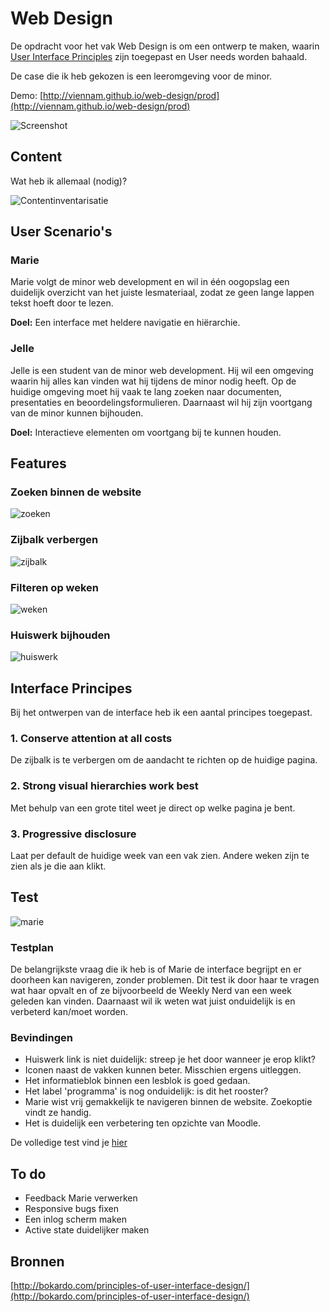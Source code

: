 # Web Design

De opdracht voor het vak Web Design is om een ontwerp te maken, waarin [User Interface Principles](http://bokardo.com/principles-of-user-interface-design/) zijn toegepast en User needs worden bahaald.

De case die ik heb gekozen is een leeromgeving voor de minor. 

Demo: [http://viennam.github.io/web-design/prod](http://viennam.github.io/web-design/prod)

![Screenshot](images/screenshot.png)

## Content
Wat heb ik allemaal (nodig)?

![Contentinventarisatie](images/contentinventarisatie.png)

## User Scenario's

### Marie
Marie volgt de minor web development en wil in één oogopslag een duidelijk overzicht van het juiste lesmateriaal, zodat ze geen lange lappen tekst hoeft door te lezen.

**Doel:** Een interface met heldere navigatie en hiërarchie.

### Jelle
Jelle is een student van de minor web development. Hij wil een omgeving waarin hij alles kan vinden wat hij tijdens de minor nodig heeft. Op de huidige omgeving moet hij vaak te lang zoeken naar documenten, presentaties en beoordelingsformulieren. Daarnaast wil hij zijn voortgang van de minor kunnen bijhouden.

**Doel:** Interactieve elementen om voortgang bij te kunnen houden.

## Features
### Zoeken binnen de website
![zoeken](images/zoekbalk.gif)

### Zijbalk verbergen
![zijbalk](images/zijbalk.gif)

### Filteren op weken
![weken](images/weken.gif)

### Huiswerk bijhouden
![huiswerk](images/huiswerk.gif)


## Interface Principes
Bij het ontwerpen van de interface heb ik een aantal principes toegepast.

### 1. Conserve attention at all costs
De zijbalk is te verbergen om de aandacht te richten op de huidige pagina. 

### 2. Strong visual hierarchies work best
Met behulp van een grote titel weet je direct op welke pagina je bent.

### 3. Progressive disclosure
Laat per default de huidige week van een vak zien. Andere weken zijn te zien als je die aan klikt.

## Test
![marie](images/marie.png)

### Testplan
De belangrijkste vraag die ik heb is of Marie de interface begrijpt en er doorheen kan navigeren, zonder problemen. Dit test ik door haar te vragen wat haar opvalt en of ze bijvoorbeeld de Weekly Nerd van een week geleden kan vinden. Daarnaast wil ik weten wat juist onduidelijk is en verbeterd kan/moet worden. 

### Bevindingen

- Huiswerk link is niet duidelijk: streep je het door wanneer je erop klikt?
- Iconen naast de vakken kunnen beter. Misschien ergens uitleggen.
- Het informatieblok binnen een lesblok is goed gedaan.
- Het label 'programma' is nog onduidelijk: is dit het rooster?
- Marie wist vrij gemakkelijk te navigeren binnen de website. Zoekoptie vindt ze handig.
- Het is duidelijk een verbetering ten opzichte van Moodle.

De volledige test vind je [hier](https://photos.app.goo.gl/lS0BiTudLU2OobMX2)

## To do
- Feedback Marie verwerken
- Responsive bugs fixen
- Een inlog scherm maken
- Active state duidelijker maken

## Bronnen

[http://bokardo.com/principles-of-user-interface-design/](http://bokardo.com/principles-of-user-interface-design/)